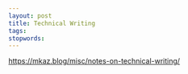 ```yaml
---
layout: post
title: Technical Writing
tags:
stopwords:
---
```


https://mkaz.blog/misc/notes-on-technical-writing/
